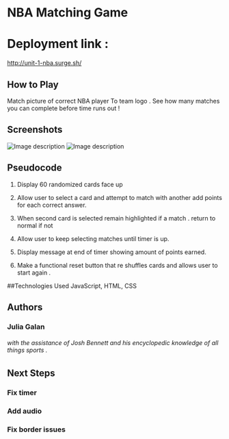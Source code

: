 #  NBA Matching Game
# Deployment link :
 http://unit-1-nba.surge.sh/
## How to Play
Match picture of correct NBA player To team logo . See how many matches you can complete before time runs out !
## Screenshots
![Image description](https://i.imgur.com/Ey1AItj.png)
![Image description](https://i.imgur.com/vFTm1tc.jpg)
## Pseudocode

1. Display 60 randomized cards face  up 
2. Allow user to select a card and attempt to match with another add points for each correct answer.
3. When second card is selected remain highlighted if a match . return to normal if not 

4. Allow user to keep selecting matches until timer is up.
5. Display message at end of timer showing amount of points earned.
6. Make a functional reset button that re shuffles cards and allows user to start again .
    
   
##Technologies Used
JavaScript, HTML, CSS


## Authors
### Julia Galan
###### with the assistance of Josh Bennett and his encyclopedic knowledge of all things sports .
## Next Steps
 
 ### Fix timer 
 ### Add audio 
 ### Fix border issues 

